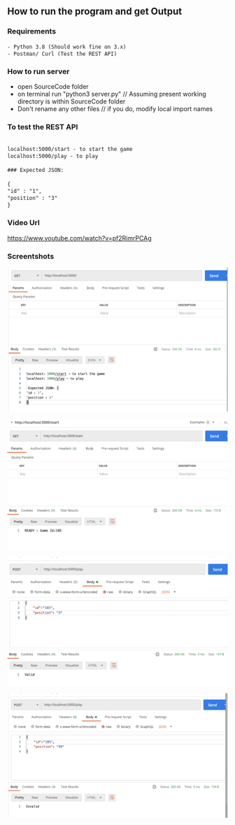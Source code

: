 ## How to run the program and get Output

### Requirements
```
- Python 3.8 (Should work fine on 3.x)
- Postman/ Curl (Test the REST API)
```
### How to run server

- open SourceCode folder
- on terminal run "python3 server.py" // Assuming present working directory is within SourceCode folder
- Don't rename any other files // if you do, modify local import names


### To test the REST API
```

localhost:5000/start - to start the game
localhost:5000/play - to play

### Expected JSON:

{
"id" : "1",
"position" : "3"
}

```

### Video Url

https://www.youtube.com/watch?v=pf2RimrPCAg

### Screentshots

![1](Screenshots/1.png)

![2](Screenshots/2.png)

![3](Screenshots/3.png)

![4](Screenshots/4.png)



